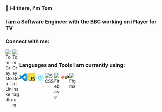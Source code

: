 ### 👋 Hi there, I'm Tom 

### I am a Software Engineer with the BBC working on iPlayer for TV

### Connect with me: 

[<img align="left" alt="Tom Grayston | LinkedIn" width="22px" src="https://www.transparentpng.com/thumb/linkedin/linkedin-icon-png-4.png" />](https://www.linkedin.com/in/tomgrayston/)
[<img align="left" alt="Tom Grayston | Instagram" width="22px" src="https://www.transparentpng.com/thumb/logo-instagram/4u4DTk-instagram-logo-transparent-background.png" />](https://www.instagram.com/tomgrayston/)

<br />

### Languages and Tools I am currently using:

[<img align="left" alt="Visual Studio Code" width="26px" src="https://raw.githubusercontent.com/github/explore/80688e429a7d4ef2fca1e82350fe8e3517d3494d/topics/visual-studio-code/visual-studio-code.png" />](VSCode)
[<img align="left" alt="TypeScript" width="26px" src="https://raw.githubusercontent.com/github/explore/80688e429a7d4ef2fca1e82350fe8e3517d3494d/topics/javascript/javascript.png" />](TS)
[<img align="left" alt="React" width="30px" src="https://raw.githubusercontent.com/github/explore/80688e429a7d4ef2fca1e82350fe8e3517d3494d/topics/react/react.png" />](React)
[<img align="left" alt="SCSS" width="30px" src="https://cdn.freebiesupply.com/logos/thumbs/2x/sass-1-logo.png" />](SCSS)
[<img align="left" alt="Firebase" width="22px" src="https://cdn.freebiesupply.com/logos/large/2x/firebase-1-logo-png-transparent.png" />](firebase)
[<img align="left" alt="Git" width="26px" src="https://raw.githubusercontent.com/github/explore/80688e429a7d4ef2fca1e82350fe8e3517d3494d/topics/git/git.png" />](Git)
[<img align="left" alt="Figma" width="21px" src="https://upload.wikimedia.org/wikipedia/commons/3/33/Figma-logo.svg" />](Figma)

<br />
